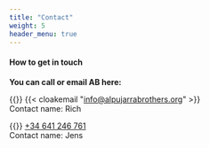 ```yaml
---
title: "Contact"
weight: 5
header_menu: true
---
```


#### How to get in touch

**You can call or email AB here:**

{{<icon class="fa fa-envelope">}}&nbsp;{{< cloakemail "info@alpujarrabrothers.org" >}}\
Contact name: Rich

{{<icon class="fa fa-phone">}}&nbsp;[+34 641 246 761](tel:+34616217140)\
Contact name: Jens
